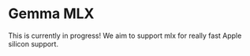 # Gemma MLX

This is currently in progress! We aim to support mlx for really fast Apple silicon support.
